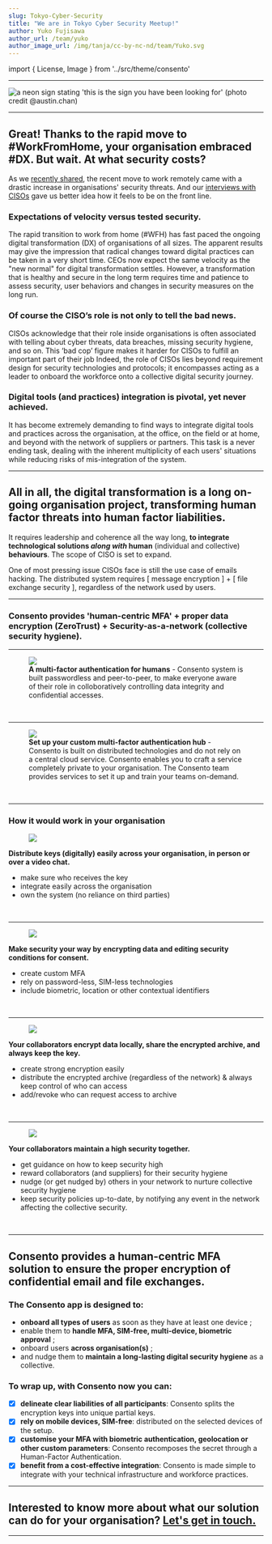 ```yaml
---
slug: Tokyo-Cyber-Security
title: "We are in Tokyo Cyber Security Meetup!"
author: Yuko Fujisawa
author_url: /team/yuko
author_image_url: /img/tanja/cc-by-nc-nd/team/Yuko.svg
---
```


import { License, Image } from '../src/theme/consento'

---

<Image
  src="/img/external/unsplash/this-is-the-sign-you-have-been-looking-for.png"
  caption=""
  alt="a neon sign stating 'this is the sign you have been looking for' (photo credit @austin.chan)"
/>

---

## Great! Thanks to the rapid move to #WorkFromHome, your organisation embraced #DX. But wait. At what security costs?

As we <a href="/blog/Consento-and-the-remote-workplace-during-the-Cyber-Pandemic">recently shared</a>, the recent move to work remotely came with a drastic increase in organisations' security threats. And our <a href="/blog/CISO-Interview-3-Common-Problems-in-Cyber-Security-Today">interviews with CISOs</a> gave us better idea how it feels to be on the front line.


### Expectations of velocity versus tested security.  

The rapid transition to work from home (#WFH) has fast paced the ongoing digital transformation (DX) of organisations of all sizes. The apparent results may give the impression that radical changes toward digital practices can be taken in a very short time. CEOs now expect the same velocity as the "new normal" for digital transformation settles. However, a transformation that is healthy and secure in the long term requires time and patience to assess security, user behaviors and changes in security measures on the long run. 

### Of course the CISO’s role is not only to tell the bad news.  

CISOs acknowledge that their role inside organisations is often associated with telling about cyber threats, data breaches, missing security hygiene, and so on. This ‘bad cop’ figure makes it harder for CISOs to fulfill an important part of their job Indeed, the role of CISOs lies beyond requirement design for security technologies and protocols; it encompasses acting as a leader to onboard the workforce onto a collective digital security journey.

### Digital tools (and practices) integration is pivotal, yet never achieved.

It has become extremely demanding to find ways to integrate digital tools and practices across the organisation, at the office, on the field or at home, and beyond with the network of suppliers or partners. This task is a never ending task, dealing with the inherent multiplicity of each users' situations while reducing risks of mis-integration of the system.

---

## All in all, the digital transformation is a long on-going organisation project, transforming human factor threats into human factor liabilities.

It requires leadership and coherence all the way long, **to integrate technological solutions *along with* human** (individual and collective) **behaviours**. The scope of CISO is set to expand. 

One of most pressing issue CISOs face is still the use case of emails hacking. The distributed system requires [ message encryption ] + [ file exchange security ], regardless of the network used by users.

---

### Consento provides 'human-centric MFA' + proper data encryption (ZeroTrust) + Security-as-a-network (collective security hygiene).

---

<figure className="kg-card kg-image-card kg-card-hascaption">
  <img src="/img/tanja/cc-by-nc-sa/in-control/human-centric.png" style={{ float: 'left', width: '30%' }} />
  <figcaption><strong>A multi-factor authentication for humans</strong> - Consento system is built passwordless and peer-to-peer, to make everyone aware of their role in colloboratively controlling data integrity and confidential accesses.</figcaption>
</figure>
<br/>

---

<figure className="kg-card kg-image-card kg-card-hascaption">
  <img src="/img/tanja/cc-by-nc-sa/in-control/no-server-necessary.png" style={{ float: 'left', width: '30%' }} />
  <figcaption><strong>Set up your custom multi-factor authentication hub</strong> - Consento is built on distributed technologies and do not rely on a central cloud service. Consento enables you to craft a service completely private to your organisation. The Consento team provides services to set it up and train your teams on-demand.</figcaption>
</figure>
<br/>

---


### How it would work in your organisation


<figure className="kg-card kg-image-card kg-card-hascaption">
  <img src="/img/consento/cc-by-nc-nd/Consento-one-to-one-key-disctribution.png" style={{ float: 'center', width: '100%' }} />
</figure>

**Distribute keys (digitally) easily across your organisation, in person or over a video chat.**

- make sure who receives the key
- integrate easily across the organisation 
- own the system (no reliance on third parties)

<br/>

--- 

<figure className="kg-card kg-image-card kg-card-hascaption">
  <img src="/img/consento/cc-by-nc-nd/Consento-custom-MFA.png" style={{ float: 'center', width: '100%' }} />
</figure>

**Make security your way by encrypting data and editing security conditions for consent.**

- create custom MFA
- rely on password-less, SIM-less technologies
- include biometric, location or other contextual identifiers

<br/>

--- 

<figure className="kg-card kg-image-card kg-card-hascaption">
  <img src="/img/consento/cc-by-nc-nd/Consento-sharing-secrets.png" style={{ float: 'center', width: '100%' }} />
</figure>

**Your collaborators encrypt data locally, share the encrypted archive, and always keep the key.**

- create strong encryption easily
- distribute the encrypted archive (regardless of the network) & always keep control of who can access
- add/revoke who can request access to archive

<br/>

--- 

<figure className="kg-card kg-image-card kg-card-hascaption">
  <img src="/img/consento/cc-by-nc-nd/Consento-collective-security.png" style={{ float: 'center', width: '100%' }} />
</figure>

**Your collaborators maintain a high security together.**

- get guidance on how to keep security high
- reward collaborators (and suppliers) for their security hygiene
- nudge (or get nudged by) others in your network to nurture collective security hygiene
- keep security policies up-to-date, by notifying any event in the network affecting the collective security.

<br/>


---

## Consento provides a human-centric MFA solution to ensure the proper encryption of confidential email and file exchanges. 

### The Consento app is designed to:

- **onboard all types of users** as soon as they have at least one device ;
- enable them to **handle MFA, SIM-free, multi-device, biometric approval** ; 
- onboard users **across organisation(s)** ;
- and nudge them to **maintain a long-lasting digital security hygiene** as a collective.

### To wrap up, with Consento now you can:

- [x]  **delineate clear liabilities of all participants**: Consento splits the encryption keys into unique partial keys.
- [x]  **rely on mobile devices, SIM-free**: distributed on the selected devices of the setup. 
- [x]  **customise your MFA with biometric authentication, geolocation or other custom parameters**: Consento recomposes the secret through a Human-Factor Authentication. 
- [x]  **benefit from a cost-effective integration**: Consento is made simple to integrate with your technical infrastructure and workforce practices.

---

## Interested to know more about what our solution can do for your organisation? <a href="mailto:keepsafe@consento.org">Let's get in touch.</a>



--- 

<License author="marc" year="2021" license="CC-BY-NC-SA" />
